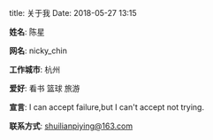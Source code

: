 title: 关于我
Date: 2018-05-27 13:15


**姓名**: 陈星

**网名**: nicky_chin

**工作城市**: 杭州

**爱好**: 看书 篮球 旅游

**宣言**: I can accept failure,but I can't accept not trying. 

**联系方式**: shuilianpiying@163.com

